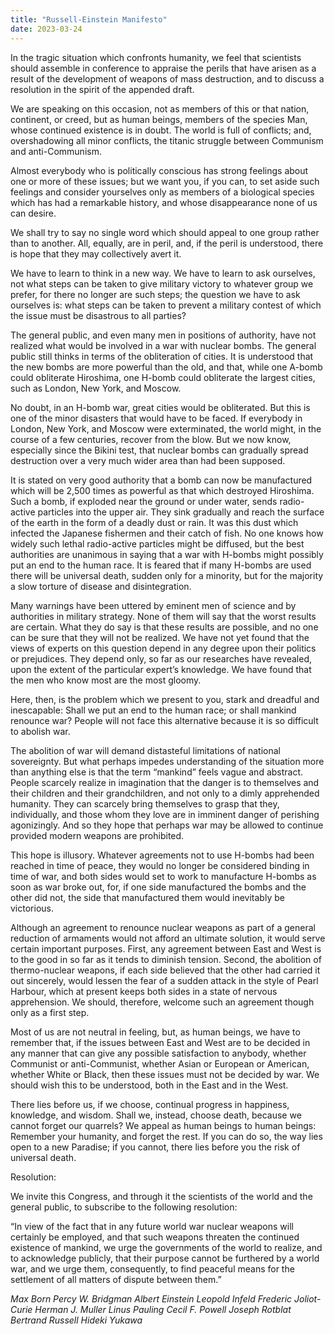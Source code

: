 ```yaml
---
title: "Russell-Einstein Manifesto"
date: 2023-03-24
---
```

In the tragic situation which confronts humanity, we feel that scientists should assemble in conference to appraise the perils that have arisen as a result of the development of weapons of mass destruction, and to discuss a resolution in the spirit of the appended draft.

We are speaking on this occasion, not as members of this or that nation, continent, or creed, but as human beings, members of the species Man, whose continued existence is in doubt. The world is full of conflicts; and, overshadowing all minor conflicts, the titanic struggle between Communism and anti-Communism.

Almost everybody who is politically conscious has strong feelings about one or more of these issues; but we want you, if you can, to set aside such feelings and consider yourselves only as members of a biological species which has had a remarkable history, and whose disappearance none of us can desire.

We shall try to say no single word which should appeal to one group rather than to another. All, equally, are in peril, and, if the peril is understood, there is hope that they may collectively avert it.

We have to learn to think in a new way. We have to learn to ask ourselves, not what steps can be taken to give military victory to whatever group we prefer, for there no longer are such steps; the question we have to ask ourselves is: what steps can be taken to prevent a military contest of which the issue must be disastrous to all parties?

The general public, and even many men in positions of authority, have not realized what would be involved in a war with nuclear bombs. The general public still thinks in terms of the obliteration of cities. It is understood that the new bombs are more powerful than the old, and that, while one A-bomb could obliterate Hiroshima, one H-bomb could obliterate the largest cities, such as London, New York, and Moscow.

No doubt, in an H-bomb war, great cities would be obliterated. But this is one of the minor disasters that would have to be faced. If everybody in London, New York, and Moscow were exterminated, the world might, in the course of a few centuries, recover from the blow. But we now know, especially since the Bikini test, that nuclear bombs can gradually spread destruction over a very much wider area than had been supposed.

It is stated on very good authority that a bomb can now be manufactured which will be 2,500 times as powerful as that which destroyed Hiroshima. Such a bomb, if exploded near the ground or under water, sends radio-active particles into the upper air. They sink gradually and reach the surface of the earth in the form of a deadly dust or rain. It was this dust which infected the Japanese fishermen and their catch of fish. No one knows how widely such lethal radio-active particles might be diffused, but the best authorities are unanimous in saying that a war with H-bombs might possibly put an end to the human race. It is feared that if many H-bombs are used there will be universal death, sudden only for a minority, but for the majority a slow torture of disease and disintegration.

Many warnings have been uttered by eminent men of science and by authorities in military strategy. None of them will say that the worst results are certain. What they do say is that these results are possible, and no one can be sure that they will not be realized. We have not yet found that the views of experts on this question depend in any degree upon their politics or prejudices. They depend only, so far as our researches have revealed, upon the extent of the particular expert’s knowledge. We have found that the men who know most are the most gloomy.

Here, then, is the problem which we present to you, stark and dreadful and inescapable: Shall we put an end to the human race; or shall mankind renounce war? People will not face this alternative because it is so difficult to abolish war.

The abolition of war will demand distasteful limitations of national sovereignty. But what perhaps impedes understanding of the situation more than anything else is that the term “mankind” feels vague and abstract. People scarcely realize in imagination that the danger is to themselves and their children and their grandchildren, and not only to a dimly apprehended humanity. They can scarcely bring themselves to grasp that they, individually, and those whom they love are in imminent danger of perishing agonizingly. And so they hope that perhaps war may be allowed to continue provided modern weapons are prohibited.

This hope is illusory. Whatever agreements not to use H-bombs had been reached in time of peace, they would no longer be considered binding in time of war, and both sides would set to work to manufacture H-bombs as soon as war broke out, for, if one side manufactured the bombs and the other did not, the side that manufactured them would inevitably be victorious.

Although an agreement to renounce nuclear weapons as part of a general reduction of armaments would not afford an ultimate solution, it would serve certain important purposes. First, any agreement between East and West is to the good in so far as it tends to diminish tension. Second, the abolition of thermo-nuclear weapons, if each side believed that the other had carried it out sincerely, would lessen the fear of a sudden attack in the style of Pearl Harbour, which at present keeps both sides in a state of nervous apprehension. We should, therefore, welcome such an agreement though only as a first step.

Most of us are not neutral in feeling, but, as human beings, we have to remember that, if the issues between East and West are to be decided in any manner that can give any possible satisfaction to anybody, whether Communist or anti-Communist, whether Asian or European or American, whether White or Black, then these issues must not be decided by war. We should wish this to be understood, both in the East and in the West.

There lies before us, if we choose, continual progress in happiness, knowledge, and wisdom. Shall we, instead, choose death, because we cannot forget our quarrels? We appeal as human beings to human beings: Remember your humanity, and forget the rest. If you can do so, the way lies open to a new Paradise; if you cannot, there lies before you the risk of universal death.

Resolution:

We invite this Congress, and through it the scientists of the world and the general public, to subscribe to the following resolution:

“In view of the fact that in any future world war nuclear weapons will certainly be employed, and that such weapons threaten the continued existence of mankind, we urge the governments of the world to realize, and to acknowledge publicly, that their purpose cannot be furthered by a world war, and we urge them, consequently, to find peaceful means for the settlement of all matters of dispute between them.”

_Max Born_
_Percy W. Bridgman_
_Albert Einstein_
_Leopold Infeld_
_Frederic Joliot-Curie_
_Herman J. Muller_
_Linus Pauling_
_Cecil F. Powell_
_Joseph Rotblat_
_Bertrand Russell_
_Hideki Yukawa_